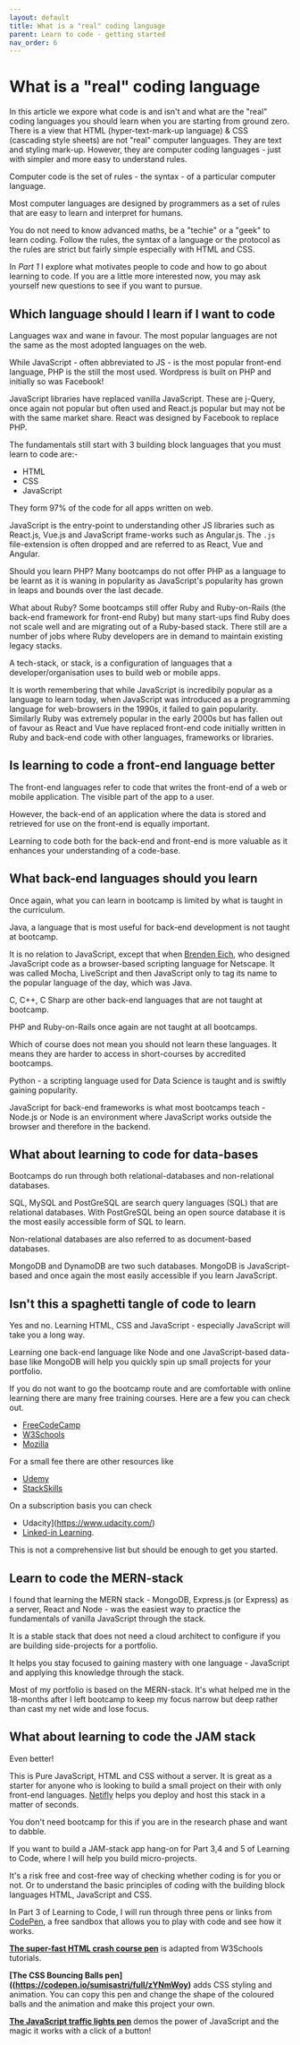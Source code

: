```yaml
---
layout: default
title: What is a "real" coding language
parent: Learn to code - getting started
nav_order: 6
---
```


# What is a "real" coding language

In this article we expore what code is and isn't and what are the "real" coding languages you should learn when you are starting from ground zero. There is a view that HTML (hyper-text-mark-up language) & CSS (cascading style sheets) are not "real" computer languages. They are text and styling mark-up. However, they are computer coding languages - just with simpler and more easy to understand rules.

Computer code is the set of rules - the syntax - of a particular computer language.

Most computer languages are designed by programmers as a set of rules that are easy to learn and interpret for humans.

You do not need to know advanced maths, be a "techie" or a "geek" to learn coding. Follow the rules, the syntax of a language or the protocol as the rules are strict but fairly simple especially with HTML and CSS.

In _Part 1_ I explore what motivates people to code and how to go about learning to code. If you are a little more interested now, you may ask yourself new questions to see if you want to pursue.

## Which language should I learn if I want to code

Languages wax and wane in favour. The most popular languages are not the same as the most adopted languages on the web.

While JavaScript - often abbreviated to JS - is the most popular front-end language, PHP is the still the most used. Wordpress is built on PHP and initially so was Facebook!

JavaScript libraries have replaced vanilla JavaScript. These are j-Query, once again not popular but often used and React.js popular but may not be with the same market share. React was designed by Facebook to replace PHP.

The fundamentals still start with 3 building block languages that you must learn to code are:-

- HTML
- CSS
- JavaScript

They form 97% of the code for all apps written on web.

JavaScript is the entry-point to understanding other JS libraries such as React.js, Vue.js and JavaScript frame-works such as Angular.js. The `.js` file-extension is often dropped and are referred to as React, Vue and Angular.

Should you learn PHP? Many bootcamps do not offer PHP as a language to be learnt as it is waning in popularity as JavaScript's popularity has grown in leaps and bounds over the last decade.

What about Ruby? Some bootcamps still offer Ruby and Ruby-on-Rails (the back-end framework for front-end Ruby) but many start-ups find Ruby does not scale well and are migrating out of a Ruby-based stack. There still are a number of jobs where Ruby developers are in demand to maintain existing legacy stacks.

A tech-stack, or stack, is a configuration of languages that a developer/organisation uses to build web or mobile apps.

It is worth remembering that while JavaScript is incredibily popular as a language to learn today, when JavaScript was introduced as a programming language for web-browsers in the 1990s, it failed to gain popularity. Similarly Ruby was extremely popular in the early 2000s but has fallen out of favour as React and Vue have replaced front-end code initially written in Ruby and back-end code with other languages, frameworks or libraries.

## Is learning to code a front-end language better

The front-end languages refer to code that writes the front-end of a web or mobile application. The visible part of the app to a user.

However, the back-end of an application where the data is stored and retrieved for use on the front-end is equally important.

Learning to code both for the back-end and front-end is more valuable as it enhances your understanding of a code-base.

## What back-end languages should you learn

Once again, what you can learn in bootcamp is limited by what is taught in the curriculum.

Java, a language that is most useful for back-end development is not taught at bootcamp.

It is no relation to JavaScript, except that when [Brenden Eich](https://en.wikipedia.org/wiki/Brendan_Eich), who designed JavaScript code as a browser-based scripting language for Netscape. It was called Mocha, LiveScript and then JavaScript only to tag its name to the popular language of the day, which was Java.

C, C++, C Sharp are other back-end languages that are not taught at bootcamp.

PHP and Ruby-on-Rails once again are not taught at all bootcamps.

Which of course does not mean you should not learn these languages. It means they are harder to access in short-courses by accredited bootcamps.

Python - a scripting language used for Data Science is taught and is swiftly gaining popularity.

JavaScript for back-end frameworks is what most bootcamps teach - Node.js or Node is an environment where JavaScript works outside the browser and therefore in the backend.

## What about learning to code for data-bases

Bootcamps do run through both relational-databases and non-relational databases.

SQL, MySQL and PostGreSQL are search query languages (SQL) that are relational databases. With PostGreSQL being an open source database it is the most easily accessible form of SQL to learn.

Non-relational databases are also referred to as document-based databases.

MongoDB and DynamoDB are two such databases. MongoDB is JavaScript-based and once again the most easily accessible if you learn JavaScript.

## Isn't this a spaghetti tangle of code to learn

Yes and no. Learning HTML, CSS and JavaScript - especially JavaScript will take you a long way.

Learning one back-end language like Node and one JavaScript-based data-base like MongoDB will help you quickly spin up small projects for your portfolio.

If you do not want to go the bootcamp route and are comfortable with online learning there are many free training courses. Here are a few you can check out.

- [FreeCodeCamp](https://www.freecodecamp.org/)
- [W3Schools](https://www.w3schools.com/html/)
- [ Mozilla](https://developer.mozilla.org/en-US/docs/Learn/CSS)

For a small fee there are other resources like

- [Udemy](https://www.udemy.com/)
- [StackSkills](https://stackskills.com/)

On a subscription basis you can check

- Udacity](https://www.udacity.com/)
- [Linked-in Learning](https://www.linkedin.com/learning/).

This is not a comprehensive list but should be enough to get you started.

## Learn to code the MERN-stack

I found that learning the MERN stack - MongoDB, Express.js (or Express) as a server, React and Node - was the easiest way to practice the fundamentals of vanilla JavaScript through the stack.

It is a stable stack that does not need a cloud architect to configure if you are building side-projects for a portfolio.

It helps you stay focused to gaining mastery with one language - JavaScript and applying this knowledge through the stack.

Most of my portfolio is based on the MERN-stack. It's what helped me in the 18-months after I left bootcamp to keep my focus narrow but deep rather than cast my net wide and lose focus.

## What about learning to code the JAM stack

Even better!

This is Pure JavaScript, HTML and CSS without a server. It is great as a starter for anyone who is looking to build a small project on their with only front-end languages. [Netifly](https://www.netlify.com/) helps you deploy and host this stack in a matter of seconds.

You don't need bootcamp for this if you are in the research phase and want to dabble.

If you want to build a JAM-stack app hang-on for Part 3,4 and 5 of Learning to Code, where I will help you build micro-projects.

It's a risk free and cost-free way of checking whether coding is for you or not. Or to understand the basic principles of coding with the building block languages HTML, JavaScript and CSS.

In Part 3 of Learning to Code, I will run through three pens or links from [CodePen](https://codepen.io/), a free sandbox that allows you to play with code and see how it works.

**[The super-fast HTML crash course pen](https://codepen.io/sumisastri/pen/yLgRpZN)** is adapted from W3Schools tutorials.

**[The CSS Bouncing Balls pen]((https://codepen.io/sumisastri/full/zYNmWoy)** adds CSS styling and animation. You can copy this pen and change the shape of the coloured balls and the animation and make this project your own.

**[The JavaScript traffic lights pen](https://codepen.io/sumisastri/full/zyzPZm)** demos the power of JavaScript and the magic it works with a click of a button!
